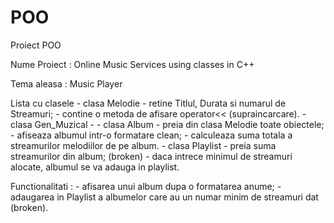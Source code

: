 # POO
Proiect POO

Nume Proiect : Online Music Services using classes in C++

Tema aleasa : Music Player

Lista cu clasele   - clasa Melodie - retine Titlul, Durata si numarul de Streamuri;
                                   - contine o metoda de afisare operator<< (supraincarcare).
                   - clasa Gen_Muzical - 
                   - clasa Album - preia din clasa Melodie toate obiectele;
                                 - afiseaza albumul intr-o formatare clean;
                                 - calculeaza suma totala a streamurilor melodiilor de pe album.
                   - clasa Playlist - preia suma streamurilor din album;
                       (broken)     - daca intrece minimul de streamuri alocate, albumul se va adauga in playlist.
                       
                       
Functionalitati : - afisarea unui album dupa o formatarea anume;
                  - adaugarea in Playlist a albumelor care au un numar minim de streamuri dat (broken).
